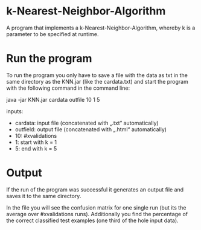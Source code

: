 # k-Nearest-Neighbor-Algorithm
A program that implements a k-Nearest-Neighbor-Algorithm, whereby k is a parameter to be specified at runtime.

# Run the program

To run the program you only have to save a file with the data as txt in the same directory as the KNN.jar (like the cardata.txt) and start the program with the following command in the command line:

java -jar KNN.jar cardata outfile 10 1 5

inputs:
- cardata: input file (concatenated with „.txt“ automatically)
- outfield: output file (concatenated with „.html“ automatically)
- 10: #xvalidations
- 1: start with k = 1
- 5: end with k = 5

# Output

If the run of the program was successful it generates an output file and saves it to the same directory.

In the file you will see the confusion matrix for one single run (but its the average over #xvalidations runs). Additionally you find the percentage of the correct classified test examples (one third of the hole input data).
